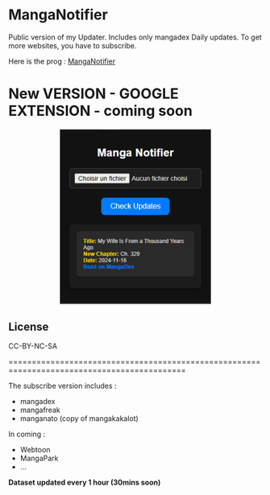 # MangaNotifier
Public version of my Updater. Includes only mangadex Daily updates.  To get more websites, you have to subscribe.

Here is the prog : [MangaNotifier](https://github.com/Ellimaaac/MangaNotifier/blob/main/MangaNotifier.py)

# New VERSION - GOOGLE EXTENSION - coming soon
<p align="center"><img src="MNGE1.png" width="300" /> </p> 

## License
CC-BY-NC-SA

============================================================================================

The subscribe version includes : 
- mangadex
- mangafreak
- manganato (copy of mangakakalot)

In coming : 
- Webtoon
- MangaPark
- ...

**Dataset updated every 1 hour (30mins soon)**
